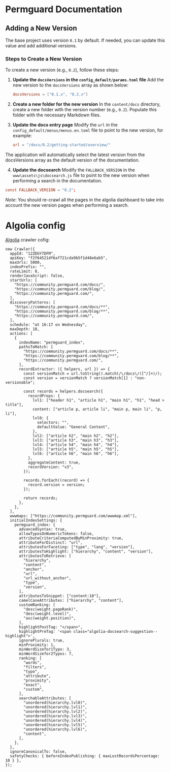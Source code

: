 # Permguard Documentation

## Adding a New Version

The base project uses version `0.1` by default. If needed, you can update this value and add additional versions.

### Steps to Create a New Version

To create a new version (e.g., `0.2`), follow these steps:

1. **Update the `docsVersions` in the `config_default/params.toml` file**
   Add the new version to the `docsVersions` array as shown below:

   ```toml
   docsVersions = ["0.1.x", "0.2.x"]
   ```

2. **Create a new folder for the new version**
   In the `content/docs` directory, create a new folder with the version number (e.g., `0.2`). Populate this folder with the necessary Markdown files.

3. **Update the docs entry page**
   Modify the `url` in the `config_default/menus/menus.en.toml` file to point to the new version, for example:

   ```toml
   url = "/docs/0.2/getting-started/overview/"
   ```

The application will automatically select the latest version from the docsVersions array as the default version of the documentation.

4. **Update the docsearch**
   Modify the `FALLBACK_VERSION` in the `www\assets\js\docsearch.js` file to point to the new version when performing a search in the documentation.

```toml
const FALLBACK_VERSION = "0.2";
```

_Note_: You should re-crawl all the pages in the algolia dashboard to take into account the new version pages when performing a search.

# Algolia config

[Algolia](https://www.algolia.com/) crawler cofig:

```code
new Crawler({
  appId: "12ZDGY7DFM",
  apiKey: "f2f64521df6af721cda9b5f1d48e6ab5",
  maxUrls: 5000,
  indexPrefix: "",
  rateLimit: 8,
  renderJavaScript: false,
  startUrls: [
    "https://community.permguard.com/docs/",
    "https://community.permguard.com/blog/",
    "https://community.permguard.com/",
  ],
  discoveryPatterns: [
    "https://community.permguard.com/docs/**",
    "https://community.permguard.com/blog/**",
    "https://community.permguard.com/",
  ],
  schedule: "at 16:17 on Wednesday",
  maxDepth: 10,
  actions: [
    {
      indexName: "permguard_index",
      pathsToMatch: [
        "https://community.permguard.com/docs/**",
        "https://community.permguard.com/blog/**",
        "https://community.permguard.com/",
      ],
      recordExtractor: ({ helpers, url }) => {
        const versionMatch = url.toString().match(/\/docs\/([^/]+)/);
        const version = versionMatch ? versionMatch[1] : "non-versionable";

        const records = helpers.docsearch({
          recordProps: {
            lvl1: ["header h1", "article h1", "main h1", "h1", "head > title"],
            content: ["article p, article li", "main p, main li", "p, li"],
            lvl0: {
              selectors: "",
              defaultValue: "General Content",
            },
            lvl2: ["article h2", "main h2", "h2"],
            lvl3: ["article h3", "main h3", "h3"],
            lvl4: ["article h4", "main h4", "h4"],
            lvl5: ["article h5", "main h5", "h5"],
            lvl6: ["article h6", "main h6", "h6"],
          },
          aggregateContent: true,
          recordVersion: "v3",
        });

        records.forEach((record) => {
          record.version = version;
        });

        return records;
      },
    },
  ],
  wwwmaps: ["https://community.permguard.com/wwwmap.xml"],
  initialIndexSettings: {
    permguard_index: {
      advancedSyntax: true,
      allowTyposOnNumericTokens: false,
      attributeCriteriaComputedByMinProximity: true,
      attributeForDistinct: "url",
      attributesForFaceting: ["type", "lang", "version"],
      attributesToHighlight: ["hierarchy", "content", "version"],
      attributesToRetrieve: [
        "hierarchy",
        "content",
        "anchor",
        "url",
        "url_without_anchor",
        "type",
        "version",
      ],
      attributesToSnippet: ["content:10"],
      camelCaseAttributes: ["hierarchy", "content"],
      customRanking: [
        "desc(weight.pageRank)",
        "desc(weight.level)",
        "asc(weight.position)",
      ],
      highlightPostTag: "</span>",
      highlightPreTag: '<span class="algolia-docsearch-suggestion--highlight">',
      ignorePlurals: true,
      minProximity: 1,
      minWordSizefor1Typo: 3,
      minWordSizefor2Typos: 7,
      ranking: [
        "words",
        "filters",
        "typo",
        "attribute",
        "proximity",
        "exact",
        "custom",
      ],
      searchableAttributes: [
        "unordered(hierarchy.lvl0)",
        "unordered(hierarchy.lvl1)",
        "unordered(hierarchy.lvl2)",
        "unordered(hierarchy.lvl3)",
        "unordered(hierarchy.lvl4)",
        "unordered(hierarchy.lvl5)",
        "unordered(hierarchy.lvl6)",
        "content",
      ],
    },
  },
  ignoreCanonicalTo: false,
  safetyChecks: { beforeIndexPublishing: { maxLostRecordsPercentage: 10 } },
});
```
